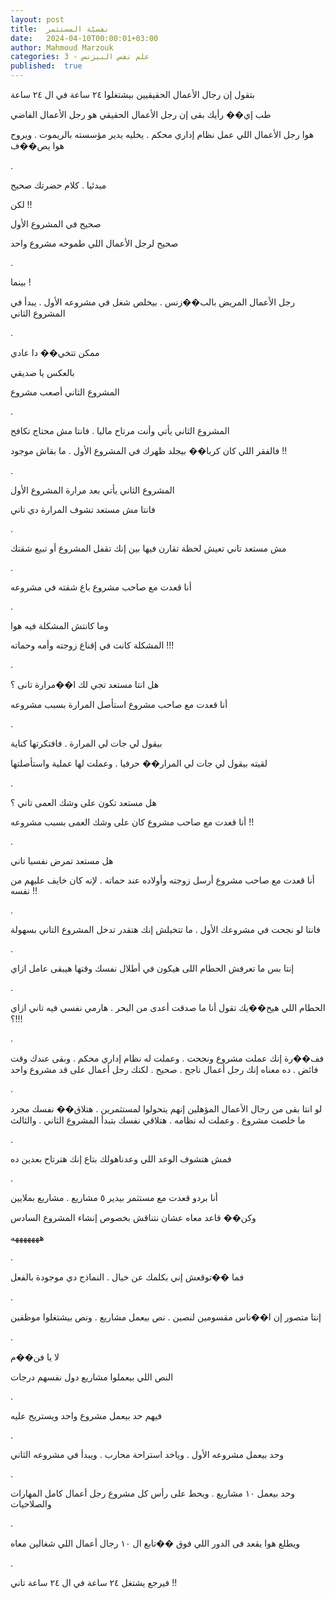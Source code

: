 ```yaml
---
layout: post
title:  نفسيّة المستثمر
date:   2024-04-10T00:00:01+03:00
author: Mahmoud Marzouk
categories: 3 - علم نفس البيزنس
published:  true
---
```

بتقول إن رجال الأعمال الحقيقيين بيشتغلوا ٢٤ ساعة في ال ٢٤
ساعة

طب إي�� رأيك بقى إن رجل الأعمال الحقيقي هو رجل الأعمال
الفاضي

هوا رجل الأعمال اللي عمل نظام إداري محكم . يخليه يدير مؤسسته بالريموت .
ويروح هوا يص��ف

.

مبدئيا . كلام حضرتك صحيح

لكن !!

صحيح في المشروع الأول

صحيح لرجل الأعمال اللي طموحه مشروع واحد

.

بينما !

رجل الأعمال المريض بالب��زنس . بيخلص شغل في مشروعه الأول . يبدأ في
المشروع الثاني

.

ممكن تتخي�� دا عادي

بالعكس يا صديقي

المشروع الثاني أصعب مشروع

.

المشروع الثاني يأتي وأنت مرتاح ماليا . فانتا مش محتاج تكافح

فالفقر اللي كان كربا�� بيجلد ظهرك في المشروع الأول . ما بقاش
موجود !!

.

المشروع الثاني يأتي بعد مرارة المشروع الأول

فانتا مش مستعد تشوف المرارة دي تاني

.

مش مستعد تاني تعيش لحظة تقارن فيها بين إنك تقفل المشروع أو تبيع
شقتك

.

أنا قعدت مع صاحب مشروع باع شقته في مشروعه

.

وما كانتش المشكلة فيه هوا

المشكلة كانت في إقناع زوجته وأمه وحماته !!!

.

هل انتا مستعد تجي لك ا��مرارة تانى ؟

أنا قعدت مع صاحب مشروع استأصل المرارة بسبب مشروعه

.

بيقول لي جات لي المرارة . فافتكرتها كناية

لقيته بيقول لي جات لي المرار�� حرفيا . وعملت لها عملية
واستأصلتها

.

هل مستعد تكون على وشك العمى تاني ؟

أنا قعدت مع صاحب مشروع كان على وشك العمى بسبب مشروعه !!

.

هل مستعد تمرض نفسيا تاني

أنا قعدت مع صاحب مشروع أرسل زوجته وأولاده عند حماته . لإنه كان خايف
عليهم من نفسه !!

.

فانتا لو نجحت في مشروعك الأول . ما تتخيلش إنك هتقدر تدخل المشروع التاني
بسهولة

.

إنتا بس ما تعرفش الحطام اللى هيكون في أطلال نفسك وقتها هيبقى عامل
ازاي

.

الحطام اللي هيخ��يك تقول أنا ما صدقت أعدى من البحر . هارمي نفسي فيه تاني
ازاي ؟!!!

.

فف��رة إنك عملت مشروع ونجحت . وعملت له نظام إداري محكم . وبقى عندك وقت
فائض . ده معناه إنك رجل أعمال ناجح . صحيح . لكنك رجل أعمال على قد مشروع
واحد

.

لو انتا بقى من رجال الأعمال المؤهلين إنهم يتحولوا لمستثمرين . هتلاق��
نفسك مجرد ما خلصت مشروع . وعملت له نظامه . هتلاقي نفسك بتبدأ المشروع
الثاني . والثالث

.

فمش هتشوف الوعد اللي وعدناهولك بتاع إنك هترتاح بعدين ده

.

أنا بردو قعدت مع مستثمر بيدير ٥ مشاريع . مشاريع بملايين

وكن�� قاعد معاه عشان نتناقش بخصوص إنشاء المشروع السادس

هههههههه

.

فما ��توقعش إني بكلمك عن خيال . النماذج دي موجودة بالفعل

.

إنتا متصور إن ا��ناس مقسومين لنصين . نص بيعمل مشاريع . ونص بيشتغلوا
موظفين

.

لا يا فن��م

النص اللي بيعملوا مشاريع دول نفسهم درجات

.

فيهم حد بيعمل مشروع واحد ويستريح عليه

.

وحد بيعمل مشروعه الأول . وياخد استراحة محارب . ويبدأ في مشروعه
الثاني

.

وحد بيعمل ١٠ مشاريع . ويحط على رأس كل مشروع رجل أعمال كامل المهارات
والصلاحيات

.

ويطلع هوا يقعد فى الدور اللي فوق ��تابع ال ١٠ رجال أعمال اللي شغالين
معاه

.

فيرجع يشتغل ٢٤ ساعة في ال ٢٤ ساعة تاني !!
